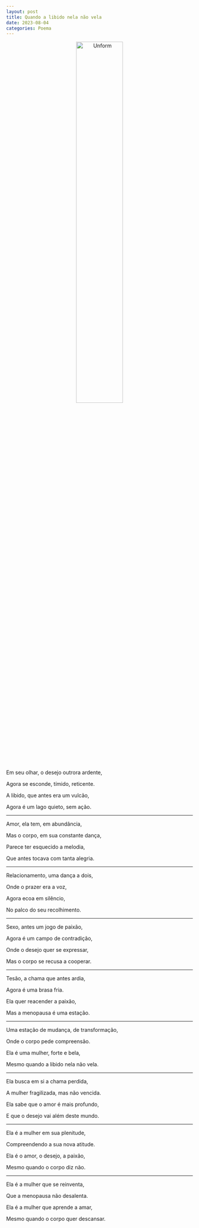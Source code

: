 ```yaml
---
layout: post
title: Quando a libido nela não vela
date: 2023-08-04
categories: Poema
---
```


<p align="center">
<img src="{{ site.baseurl }}/images/2023-08-04-Quando-a-libido-nela-nao-vela.png" height="50%" width="50%" alt="Unform" />
 </p>

Em seu olhar, o desejo outrora ardente,

Agora se esconde, tímido, reticente.

A libido, que antes era um vulcão,

Agora é um lago quieto, sem ação.

---

Amor, ela tem, em abundância,

Mas o corpo, em sua constante dança,

Parece ter esquecido a melodia,

Que antes tocava com tanta alegria.

---

Relacionamento, uma dança a dois,

Onde o prazer era a voz,

Agora ecoa em silêncio,

No palco do seu recolhimento.

---

Sexo, antes um jogo de paixão,

Agora é um campo de contradição,

Onde o desejo quer se expressar,

Mas o corpo se recusa a cooperar.

---

Tesão, a chama que antes ardia,

Agora é uma brasa fria.

Ela quer reacender a paixão,

Mas a menopausa é uma estação.

---

Uma estação de mudança, de transformação,

Onde o corpo pede compreensão.

Ela é uma mulher, forte e bela,

Mesmo quando a libido nela não vela.

---

Ela busca em si a chama perdida,

A mulher fragilizada, mas não vencida.

Ela sabe que o amor é mais profundo,

E que o desejo vai além deste mundo.

---

Ela é a mulher em sua plenitude,

Compreendendo a sua nova atitude.

Ela é o amor, o desejo, a paixão,

Mesmo quando o corpo diz não.

---

Ela é a mulher que se reinventa,

Que a menopausa não desalenta.

Ela é a mulher que aprende a amar,

Mesmo quando o corpo quer descansar.
